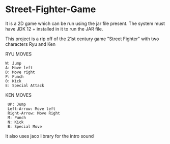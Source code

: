 # Street-Fighter-Game
It is a 2D game which can be run using the jar file present. The system must have JDK 12 + installed in it to run the JAR file.

This project is a rip off of the 21st century game "Street Fighter" with two characters Ryu and Ken

  RYU MOVES
	
    W: Jump
    A: Move left
    D: Move right
    P: Punch
    O: Kick
    E: Special Attack
    
   KEN MOVES
	 
     UP: Jump
     Left-Arrow: Move left
     Right-Arrow: Move Right
     M: Punch
     N: Kick
     B: Special Move

It also uses jaco library for the intro sound
